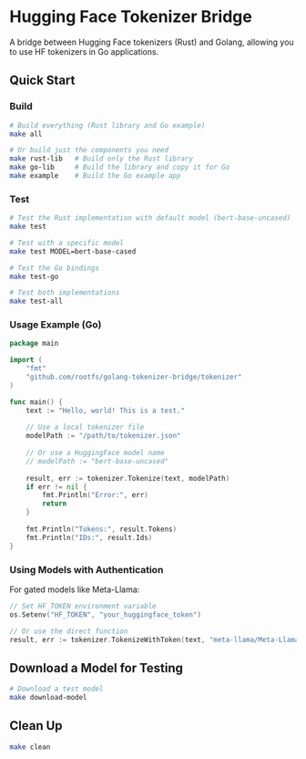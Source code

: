 # Hugging Face Tokenizer Bridge

A bridge between Hugging Face tokenizers (Rust) and Golang, allowing you to use HF tokenizers in Go applications.

## Quick Start

### Build

```bash
# Build everything (Rust library and Go example)
make all

# Or build just the components you need
make rust-lib   # Build only the Rust library
make go-lib     # Build the library and copy it for Go
make example    # Build the Go example app
```

### Test

```bash
# Test the Rust implementation with default model (bert-base-uncased)
make test

# Test with a specific model
make test MODEL=bert-base-cased

# Test the Go bindings
make test-go

# Test both implementations
make test-all
```

### Usage Example (Go)

```go
package main

import (
    "fmt"
    "github.com/rootfs/golang-tokenizer-bridge/tokenizer"
)

func main() {
    text := "Hello, world! This is a test."
    
    // Use a local tokenizer file
    modelPath := "/path/to/tokenizer.json"
    
    // Or use a HuggingFace model name
    // modelPath := "bert-base-uncased"
    
    result, err := tokenizer.Tokenize(text, modelPath)
    if err != nil {
        fmt.Println("Error:", err)
        return
    }
    
    fmt.Println("Tokens:", result.Tokens)
    fmt.Println("IDs:", result.Ids)
}
```

### Using Models with Authentication

For gated models like Meta-Llama:

```go
// Set HF_TOKEN environment variable
os.Setenv("HF_TOKEN", "your_huggingface_token")

// Or use the direct function
result, err := tokenizer.TokenizeWithToken(text, "meta-llama/Meta-Llama-3.1-8B-Instruct", "your_huggingface_token")
```

## Download a Model for Testing

```bash
# Download a test model
make download-model
```

## Clean Up

```bash
make clean
``` 